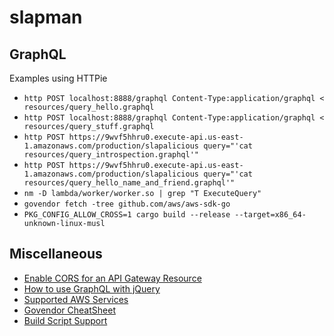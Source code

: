 # slapman

## GraphQL

Examples using HTTPie

* `http POST localhost:8888/graphql Content-Type:application/graphql < resources/query_hello.graphql`
* `http POST localhost:8888/graphql Content-Type:application/graphql < resources/query_stuff.graphql`
* `http POST https://9wvf5hhru0.execute-api.us-east-1.amazonaws.com/production/slapalicious query="'cat resources/query_introspection.graphql'"`
* `http POST https://9wvf5hhru0.execute-api.us-east-1.amazonaws.com/production/slapalicious query="'cat resources/query_hello_name_and_friend.graphql'"`
* `nm -D lambda/worker/worker.so | grep "T ExecuteQuery"`
* `govendor fetch -tree github.com/aws/aws-sdk-go`
* `PKG_CONFIG_ALLOW_CROSS=1 cargo build --release --target=x86_64-unknown-linux-musl`

## Miscellaneous

* [Enable CORS for an API Gateway Resource](http://docs.aws.amazon.com/apigateway/latest/developerguide/how-to-cors.html)
* [How to use GraphQL with jQuery](https://www.graph.cool/docs/tutorials/graphql-and-jquery-kohj2aengo/#graphql-vs-rest)
* [Supported AWS Services](https://www.rusoto.org/supported-aws-services.html)
* [Govendor CheatSheet](https://github.com/kardianos/govendor/wiki/Govendor-CheatSheet)
* [Build Script Support](http://doc.crates.io/build-script.html)
